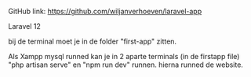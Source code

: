 GitHub link: https://github.com/wiljanverhoeven/laravel-app

Laravel 12

bij de terminal moet je in de folder "first-app" zitten.

Als Xampp mysql runned kan je in 2 aparte terminals (in de firstapp file) "php artisan serve" en "npm run dev" runnen. hierna runned de website.
